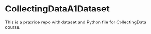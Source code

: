 # CollectingDataA1Dataset
This is a pracrice repo with dataset and Python file for CollectingData course.
